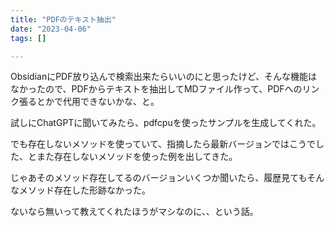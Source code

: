 ```yaml
---
title: "PDFのテキスト抽出"
date: "2023-04-06"
tags: []

---
```


ObsidianにPDF放り込んで検索出来たらいいのにと思ったけど、そんな機能はなかったので、PDFからテキストを抽出してMDファイル作って、PDFへのリンク張るとかで代用できないかな、と。

試しにChatGPTに聞いてみたら、pdfcpuを使ったサンプルを生成してくれた。

でも存在しないメソッドを使っていて、指摘したら最新バージョンではこうでした、とまた存在しないメソッドを使った例を出してきた。

じゃあそのメソッド存在してるのバージョンいくつか聞いたら、履歴見てもそんなメソッド存在した形跡なかった。

ないなら無いって教えてくれたほうがマシなのに、、という話。
